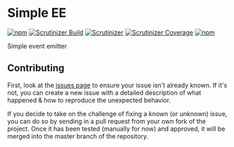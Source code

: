 Simple EE
=========

[![npm](https://img.shields.io/npm/v/expressish.svg?style=flat-square)](https://npmjs.com/package/expressish/)
[![Scrutinizer Build](https://img.shields.io/scrutinizer/build/g/finwo/node-expressish.svg?style=flat-square)](https://scrutinizer-ci.com/g/finwo/node-expressish/)
[![Scrutinizer](https://img.shields.io/scrutinizer/g/finwo/node-expressish.svg?style=flat-square)](https://scrutinizer-ci.com/g/finwo/node-expressish/)
[![Scrutinizer Coverage](https://img.shields.io/scrutinizer/coverage/g/finwo/node-expressish.svg?style=flat-square)](https://scrutinizer-ci.com/g/finwo/node-expressish/)
[![npm](https://img.shields.io/npm/l/expressish.svg?style=flat-square)](https://npmjs.com/package/expressish/)

Simple event emitter

## Contributing

First, look at the [issues page](https://github.com/finwo/node-expressish/issues) to ensure your issue isn't already known. If it's not, you can create a new issue with a detailed description of what happened & how to reproduce the unexpected behavior.

If you decide to take on the challenge of fixing a known (or unknown) issue, you can do so by sending in a pull request from your own fork of the project. Once it has been tested (manually for now) and approved, it will be merged into the master branch of the repository.
